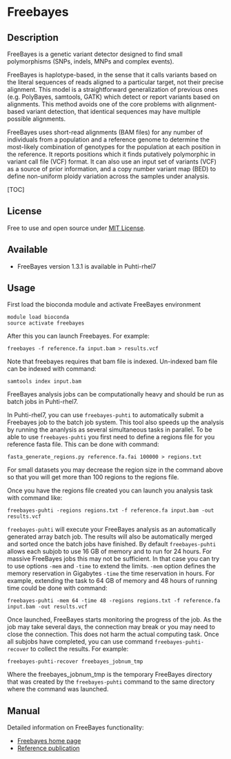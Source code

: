 
# Freebayes

## Description

FreeBayes is a genetic variant detector designed to find small polymorphisms (SNPs, indels, MNPs and complex events).

FreeBayes is haplotype-based, in the sense that it calls variants based on the literal sequences of reads aligned to a particular target, not their precise alignment. This model is a straightforward generalization of previous ones (e.g. PolyBayes, samtools, GATK) which detect or report variants based on alignments. This method avoids one of the core problems with alignment-based variant detection, that identical sequences may have multiple possible alignments.

FreeBayes uses short-read alignments (BAM files) for any number of individuals from a population and a reference genome to determine the most-likely combination of genotypes for the population at each position in the reference. It reports positions which it finds putatively polymorphic in variant call file (VCF) format. It can also use an input set of variants (VCF) as a source of prior information, and a copy number variant map (BED) to define non-uniform ploidy variation across the samples under analysis.

[TOC]

## License

Free to use and open source under [MIT License](https://raw.githubusercontent.com/freebayes/freebayes/master/LICENSE).

## Available

*    FreeBayes version 1.3.1 is available in Puhti-rhel7

## Usage
First load the bioconda module and activate FreeBayes environment
```text
module load bioconda
source activate freebayes
```

After this you can launch Freebayes. For example:
```text
freebayes -f reference.fa input.bam > results.vcf
```
Note that freebayes requires that bam file is indexed. Un-indexed bam file can be indexed with command:
```text
samtools index input.bam
```
FreeBayes analysis jobs can be computationally heavy and should be run as batch jobs in Puhti-rhel7.

In Puhti-rhel7, you can use `freebayes-puhti` to automatically submit a Freebayes job to the batch job system.
This tool also speeds up the analysis by running the ananlysis as several simultaneous tasks in parallel.
To be able to use `freebayes-puhti`  you first need to define a regions file for you reference fasta file.
This can be done with command:

```text
fasta_generate_regions.py reference.fa.fai 100000 > regions.txt
```

For small datasets you may decrease the region size in the command above so that you will get more than 100 regions to the regions file.

Once you have the regions file created you can launch you analysis task with command like:

```text
freebayes-puhti -regions regions.txt -f reference.fa input.bam -out results.vcf
```

`freebayes-puhti` will execute your FreeBayes analysis as an automatically generated array batch job. The results will also be automatically merged and sorted once the batch jobs have finished. By default `freebayes-puhti` allows each subjob to use 16 GB of memory and to run for 24 hours. For massive FreeBayes jobs this may not be sufficient. In that case you can try to use options `-mem` and `-time` to extend the limits. `-mem` option 
defines the memory reservation in Gigabytes `-time` the time reservation in hours. For example, extending the task to 64 GB of memory and 48 hours of running time could be done with command:

```text
freebayes-puhti -mem 64 -time 48 -regions regions.txt -f reference.fa input.bam -out results.vcf
```

Once launched, FreeBayes starts monitoring the progress of the job. As the job may take several days, the connection
may break or you may need to close the connection. This does not harm the actual computing task. Once all subjobs have completed, you can use command `freebayes-puhti-recover` to collect the results. For example:

```text
freebayes-puhti-recover freebayes_jobnum_tmp 
```
Where the freebayes_jobnum_tmp is the temporary FreeBayes directory that was created by the `freebayes-puhti` command to the same directory where the command was launched.



## Manual

Detailed information on FreeBayes functionality:

*   [Freebayes home page](https://github.com/ekg/freebayes/blob/master/README.md)
*   [Reference publication](https://arxiv.org/abs/1207.3907)

